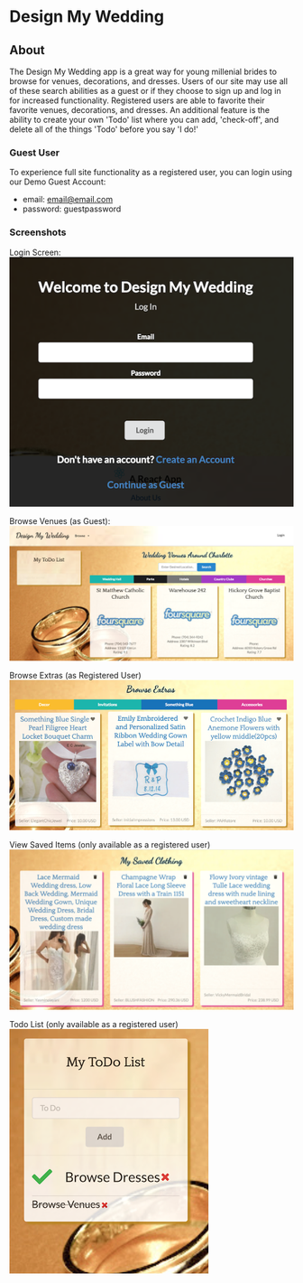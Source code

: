# Design My Wedding

## About
The Design My Wedding app is a great way for young millenial brides to browse for venues, decorations, and dresses. Users of our site may use all of these search abilities as a guest or if they choose to sign up and log in for increased functionality. Registered users are able to favorite their favorite venues, decorations, and dresses. An additional feature is the ability to create your own 'Todo' list where you can add, 'check-off', and delete all of the things 'Todo' before you say 'I do!'

### Guest User
To experience full site functionality as a registered user, you can login using our Demo Guest Account:
* email: email@email.com
* password: guestpassword

### Screenshots
Login Screen:
![alt text][login]

Browse Venues (as Guest):
![alt text][browseVen]

Browse Extras (as Registered User)
![alt text][authBrowse]

View Saved Items (only available as a registered user)
![alt text][myClothes]

Todo List (only available as a registered user)
![alt text][todo]







[login]: ./ScreenShots/login.png "Login Screen"
[browseVen]: ./ScreenShots/browseVenue.png "Browse Venues without Auth"
[authBrowse]: ./ScreenShots/authdBrowse.png "Browse with Auth"
[myClothes]: ./ScreenShots/myClothing.png "My Stuff - Clothing"
[todo]: ./ScreenShots/todo.png "Todo with Auth"


